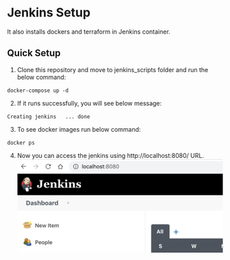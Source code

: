 # Jenkins Setup
It also installs dockers and terraform in Jenkins container.

## Quick Setup
1. Clone this repository and move to jenkins_scripts folder and run the below command:
```
docker-compose up -d
```
2. If it runs successfully, you will see below message:
```
Creating jenkins   ... done
```
3. To see docker images run below command:
```
docker ps
```
4. Now you can access the jenkins using http://localhost:8080/ URL.
![Jenkins localhost](https://github.com/erpushpinderrana/files/blob/master/Jenkins_8080.png)
